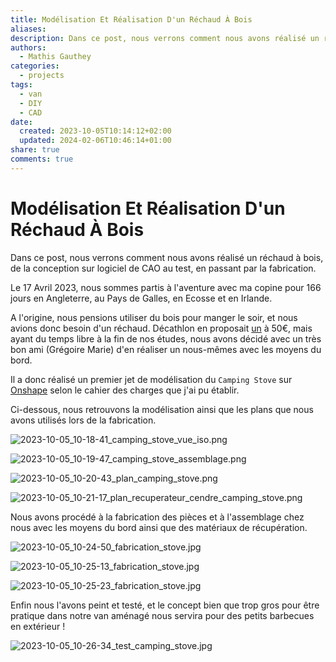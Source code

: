 ```yaml
---
title: Modélisation Et Réalisation D'un Réchaud À Bois
aliases: 
description: Dans ce post, nous verrons comment nous avons réalisé un réchaud à bois, de la conception sur logiciel de CAO au test, en passant par la fabrication.
authors:
  - Mathis Gauthey
categories:
  - projects
tags:
  - van
  - DIY
  - CAD
date:
  created: 2023-10-05T10:14:12+02:00
  updated: 2024-02-06T10:46:14+01:00
share: true
comments: true
---
```


# Modélisation Et Réalisation D'un Réchaud À Bois

Dans ce post, nous verrons comment nous avons réalisé un réchaud à bois, de la conception sur logiciel de CAO au test, en passant par la fabrication.

<!-- more -->

Le 17 Avril 2023, nous sommes partis à l'aventure avec ma copine pour 166 jours en Angleterre, au Pays de Galles, en Ecosse et en Irlande.

A l'origine, nous pensions utiliser du bois pour manger le soir, et nous avions donc besoin d'un réchaud. Décathlon en proposait [un](https://www.decathlon.fr/p/rechaud-a-bois-mh500-pour-le-camp-du-randonneur/_/R-p-302880) à 50€, mais ayant du temps libre à la fin de nos études, nous avons décidé avec un très bon ami (Grégoire Marie) d'en réaliser un nous-mêmes avec les moyens du bord.

Il a donc réalisé un premier jet de modélisation du `Camping Stove` sur [Onshape](https://www.onshape.com/fr/) selon le cahier des charges que j'ai pu établir.

Ci-dessous, nous retrouvons la modélisation ainsi que les plans que nous avons utilisés lors de la fabrication.

![2023-10-05_10-18-41_camping_stove_vue_iso.png](../images/2023-10-05_10-18-41_camping_stove_vue_iso.png)

![2023-10-05_10-19-47_camping_stove_assemblage.png](../images/2023-10-05_10-19-47_camping_stove_assemblage.png)

![2023-10-05_10-20-43_plan_camping_stove.png](../images/2023-10-05_10-20-43_plan_camping_stove.png)

![2023-10-05_10-21-17_plan_recuperateur_cendre_camping_stove.png](../images/2023-10-05_10-21-17_plan_recuperateur_cendre_camping_stove.png)

Nous avons procédé à la fabrication des pièces et à l'assemblage chez nous avec les moyens du bord ainsi que des matériaux de récupération.

![2023-10-05_10-24-50_fabrication_stove.jpg](../images/2023-10-05_10-24-50_fabrication_stove.jpg)

![2023-10-05_10-25-13_fabrication_stove.jpg](../images/2023-10-05_10-25-13_fabrication_stove.jpg)

![2023-10-05_10-25-23_fabrication_stove.jpg](../images/2023-10-05_10-25-23_fabrication_stove.jpg)

Enfin nous l'avons peint et testé, et le concept bien que trop gros pour être pratique dans notre van aménagé nous servira pour des petits barbecues en extérieur !

![2023-10-05_10-26-34_test_camping_stove.jpg](../images/2023-10-05_10-26-34_test_camping_stove.jpg)
